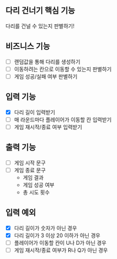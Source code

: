 ## 다리 건너기 핵심 기능
다리를 건널 수 있는지 판별하기!

## 비즈니스 기능
- [ ] 랜덤값을 통해 다리를 생성하기
- [ ] 이동하려는 칸으로 이동할 수 있는지 판별하기
- [ ] 게임 성공/실패 여부 판별하기

## 입력 기능
- [x] 다리 길이 입력받기
- [ ] 매 라운드마다 플레이어가 이동할 칸 입력받기
- [ ] 게임 재시작/종료 여부 입력받기

## 출력 기능
- [ ] 게임 시작 문구
- [ ] 게임 종료 문구
  - 게임 결과
  - 게임 성공 여부
  - 총 시도 횟수

## 입력 예외
- [x] 다리 길이가 숫자가 아닌 경우
- [x] 다리 길이가 3 이상 20 이하가 아닌 경우
- [ ] 플레이어가 이동할 칸이 U나 D가 아닌 경우
- [ ] 게임 재시작/종료 여부가 R나 Q가 아닌 경우